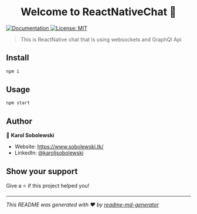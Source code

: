 <h1 align="center">Welcome to ReactNativeChat 👋</h1>
<p>
  <a href="npm start" target="_blank">
    <img alt="Documentation" src="https://img.shields.io/badge/documentation-yes-brightgreen.svg" />
  </a>
  <a href="#" target="_blank">
    <img alt="License: MIT" src="https://img.shields.io/badge/License-MIT-yellow.svg" />
  </a>
</p>

> This is ReactNative chat that is using websockets and GraphQl Api

## Install

```sh
npm i
```

## Usage

```sh
npm start
```

## Author

👤 **Karol Sobolewski**

* Website: https://www.sobolewski.tk/
* LinkedIn: [@karoljsobolewski](https://linkedin.com/in/karoljsobolewski)

## Show your support

Give a ⭐️ if this project helped you!

***
_This README was generated with ❤️ by [readme-md-generator](https://github.com/kefranabg/readme-md-generator)_